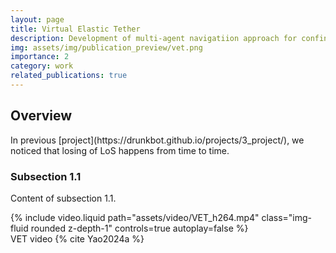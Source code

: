 ```yaml
---
layout: page
title: Virtual Elastic Tether
description: Development of multi-agent navigatiion approach for confined aquatic spaces. Project funded by RAICo1 and Sellafield Ltd.
img: assets/img/publication_preview/vet.png
importance: 2
category: work
related_publications: true
---
```


<h2>Overview</h2>
In previous [project](https://drunkbot.github.io/projects/3_project/), we noticed that losing of LoS happens from time to time. 

<h3>Subsection 1.1</h3>

<p>Content of subsection 1.1.</p>


<div class="row">
    <div class="col-sm mt-3 mt-md-0">
        {% include video.liquid path="assets/video/VET_h264.mp4" class="img-fluid rounded z-depth-1" controls=true autoplay=false %}
    </div>
</div>
<div class="caption">
    VET video {% cite Yao2024a %}
</div>




